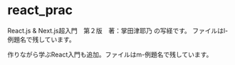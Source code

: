# react_prac

React.js & Next.js超入門　第２版　著：掌田津耶乃 の写経です。
ファイルはl-例題名で残しています。

作りながら学ぶReact入門も追加。ファイルはm-例題名で残しています。
